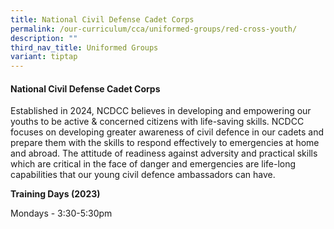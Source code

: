 ```yaml
---
title: National Civil Defense Cadet Corps
permalink: /our-curriculum/cca/uniformed-groups/red-cross-youth/
description: ""
third_nav_title: Uniformed Groups
variant: tiptap
---
```

#### National Civil Defense Cadet Corps

Established in 2024, NCDCC believes in developing and empowering our youths to be active & concerned citizens with life-saving skills. NCDCC focuses on developing greater awareness of civil defence in our cadets and prepare them with the skills to respond effectively to emergencies at home and abroad. The attitude of readiness against adversity and practical skills which are critical in the face of danger and emergencies are life-long capabilities that our young civil defence ambassadors can have.

**Training Days (2023)**

Mondays - 3:30-5:30pm